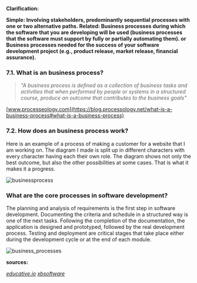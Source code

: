 **Clarification:**

**Simple: Involving stakeholders, predominantly sequential processes with one or two alternative paths.
Related:
Business processes during which the software that you are developing will be used (business processes that the software must support by fully or partially automating them). 
or
Business processes needed for the success of your software development project (e.g., product release, market release, financial assurance).**


### 7.1. What is an business process?
><i>"A business process is defined as a collection of business tasks and activities that when performed by people or systems in a structured course, produce an outcome that contributes to the business goals"</i>
 
[www.processeology.com](https://blog.processology.net/what-is-a-business-process#what-is-a-business-process)
 
### 7.2. How does an business process work?

Here is an example of a process of making a customer for a website that I am working on. The diagram I made is split up in different characters with every character having each their own role. The diagram shows not only the best outcome, but also the other possibilities at some cases. That is what it makes it a progress. 

![businessprocess](https://user-images.githubusercontent.com/73832880/173385358-6124a6c5-0317-4f11-a8ff-cb24ba8c7bd8.JPG)

### What are the core processes in software development?

The planning and analysis of requirements is the first step in software development. Documenting the criteria and schedule in a structured way is one of the next tasks. Following the completion of the documentation, the application is designed and prototyped, followed by the real development process. Testing and deployment are critical stages that take place either during the development cycle or at the end of each module.

![business_processes](https://user-images.githubusercontent.com/73832880/173523746-f34b6b9e-4bed-4ac7-86e7-9d52bf15c63b.JPG)


<b> sources: </b>

<i> [educative.io](https://www.educative.io/)
 [xbsoftware](https://xbsoftware.com/blog/business-process-management-in-software-development/)
 
 
